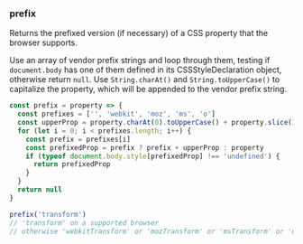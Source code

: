 ### prefix

Returns the prefixed version (if necessary) of a CSS property that the browser supports.

Use an array of vendor prefix strings and loop through them, testing if `document.body` has one 
of them defined in its CSSStyleDeclaration object, otherwise return `null`. Use `String.charAt()`
and `String.toUpperCase()` to capitalize the property, which will be appended to the vendor prefix string.

```js
const prefix = property => {
  const prefixes = ['', 'webkit', 'moz', 'ms', 'o']
  const upperProp = property.charAt(0).toUpperCase() + property.slice(1)
  for (let i = 0; i < prefixes.length; i++) {
    const prefix = prefixes[i]
    const prefixedProp = prefix ? prefix + upperProp : property
    if (typeof document.body.style[prefixedProp] !== 'undefined') {
      return prefixedProp
    }
  }
  return null
}
```

```js
prefix('transform')
// 'transform' on a supported browser
// otherwise 'webkitTransform' or 'mozTransform' or 'msTransform' or 'oTransform'
```
